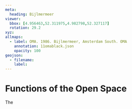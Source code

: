 ```yaml
---
meta:
  heading: Bijlmermeer
viewer:
  bbox: [4.956463,52.311975,4.982798,52.327117]
  rotation: 29.2
xyz:
allmaps:
  - label: OMA. 1986. Bijlmermeer, Amsterdam South. OMA
    annotation: 11omablack.json
    opacity: 100
geojson:
  - filename:
    label: 
---
```

# Functions of the Open Space
The 
